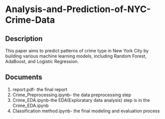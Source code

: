 # Analysis-and-Prediction-of-NYC-Crime-Data

## Description
This paper aims to predict patterns of crime type in New York City by building various machine learning models, including Random Forest, AdaBoost, and Logistic Regression.

## Documents
1. report.pdf- the final report
2. Crime_Preprocessing.ipynb- the data preprocessing step
3. Crime_EDA.ipynb-the EDA(Exploratary data analysis) step is in the Crime_EDA.ipynb
4. Classification method.ipynb- the final modeling and evaluation process
